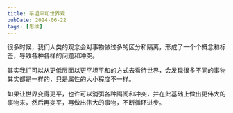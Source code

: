 ```yaml
---
title: 平坦平和世界观
pubDate: 2024-06-22
tags: [思维]
---
```


很多时候，我们人类的观念会对事物做过多的区分和隔离，形成了一个个概念和标签，导致各种各样的问题和冲突。

其实我们可以从更低层面以更平坦平和的方式去看待世界，会发现很多不同的事物其实都是一样的，只是属性的大小程度不一样。

如果让世界变得更平，也许可以消弭各种隔阂和冲突，并在此基础上做出更伟大的事物来，然后再变平，再做出伟大的事物，不断循环进步。
